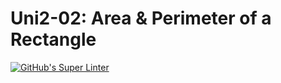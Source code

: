 # Uni2-02: Area & Perimeter of a Rectangle
[![GitHub's Super Linter](https://github.com/ICS20-Programming-EverettB/Uni2-02-Area-Perimeter-of-a-Rectangle/workflows/GitHub's%20Super%20Linter/badge.svg)](https://github.com/ICS20-Programming-EverettB/Uni2-02-Area-Perimeter-of-a-Rectangle/actions)